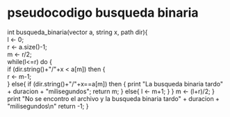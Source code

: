 # pseudocodigo busqueda binaria  
int busqueda_binaria(vector<string> a, string x, path dir){  
	l ← 0;  
	r ← a.size()-1;  
	m ← r/2;  
	while(l<=r) do {  
		if (dir.string()+"/"+x < a[m]) then {  
		r ← m-1;  
        }
		else{
            if (dir.string()+"/"+x==a[m]) then {
                print "La busqueda binaria tardo" + duracion + "milisegundos";
                return m;
            }
            else{
                l ← m+1;
            }
        }
        m ← (l+r)/2;
    }
    print "No se encontro el archivo y la busqueda binaria tardo" + duracion + "milisegundos\n"
    return -1;
}

